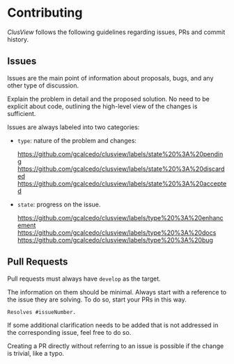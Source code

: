 # Contributing
*ClusView* follows the following guidelines regarding issues, PRs and commit history.

## Issues
Issues are the main point of information about proposals, bugs, and any other type of discussion.

Explain the problem in detail and the proposed solution. No need to be explicit about code,
outlining the high-level view of the changes is sufficient.

Issues are always labeled into two categories:
- `type`: nature of the problem and changes:

  https://github.com/gcalcedo/clusview/labels/state%20%3A%20pending
  https://github.com/gcalcedo/clusview/labels/state%20%3A%20discarded
  https://github.com/gcalcedo/clusview/labels/state%20%3A%20accepted

- `state`: progress on the issue.

  https://github.com/gcalcedo/clusview/labels/type%20%3A%20enhancement
  https://github.com/gcalcedo/clusview/labels/type%20%3A%20docs
  https://github.com/gcalcedo/clusview/labels/type%20%3A%20bug

## Pull Requests
Pull requests must always have `develop` as the target.

The information on them should be minimal. Always start with a reference to the issue they are solving.
To do so, start your PRs in this way.

```markdown
Resolves #issueNumber.
```

If some additional clarification needs to be added that is not addressed in the corresponding issue,
feel free to do so.

Creating a PR directly without referring to an issue is possible if the change is trivial, like a typo.